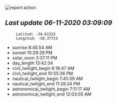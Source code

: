![report action](https://github.com/matiasz8/actions-for-reports/workflows/report%20action/badge.svg?branch=develop) 


## *****Last update 06-11-2020 03:09:09*****



		 Latitud: -34.61315
		 Longitud: -58.37723

 - sunrise 	 8:45:54 AM
 - sunset 	 10:28:28 PM
 - solar_noon 	 3:37:11 PM
 - day_length 	 13:42:34
 - civil_twilight_begin 	 8:18:47 AM
 - civil_twilight_end 	 10:55:36 PM
 - nautical_twilight_begin 	 7:45:59 AM
 - nautical_twilight_end 	 11:28:24 PM
 - astronomical_twilight_begin 	 7:11:17 AM
 - astronomical_twilight_end 	 12:03:05 AM
